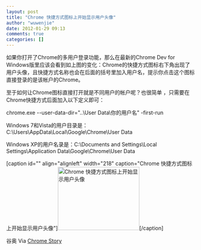 ```yaml
---
layout: post
title: "Chrome 快捷方式图标上开始显示用户头像"
author: "wuwenjie"
date: 2012-01-29 09:13
comments: true
categories: []
---
```

如果你打开了Chrome的多用户登录功能，那么在最新的Chrome Dev for Windows版里应该会看到如上图的变化：Chrome的快捷方式图标右下角出现了用户头像，且快捷方式名称也会在后面的括号里加入用户名，提示你点击这个图标直接登录的是该帐户的Chrome。

至于如何让Chrome图标直接打开就是不同用户的帐户呢？也很简单 ，只需要在Chrome快捷方式后面加入以下定义即可：

chrome.exe --user-data-dir="..\User Data\你的用户名" -first-run

Windows 7和Vista的用户目录是：C:\Users\\AppData\Local\Google\Chrome\User Data

Windows XP的用户名录是：C:\Documents and Settings\\Local Settings\Application Data\Google\Chrome\User Data

[caption id="" align="alignleft" width="218" caption="Chrome 快捷方式图标上开始显示用户头像"]<a href="http://cnbeta.com/articles/170737.htm"><img title="Chrome 快捷方式图标上开始显示用户头像" src="http://img.cnbeta.com/newsimg/120129/11420701550613625.jpg" alt="Chrome 快捷方式图标上开始显示用户头像" width="218" height="169" /></a>[/caption]

谷奥 Via <a title="http://chromestory.com/2012/01/chrome-user-profiles-now-complete-with-your-avatar/" href="http://chromestory.com/2012/01/chrome-user-profiles-now-complete-with-your-avatar/" target="_blank">Chrome Story</a>